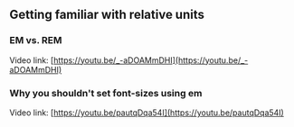 ## Getting familiar with relative units

### EM vs. REM

Video link: [https://youtu.be/_-aDOAMmDHI](https://youtu.be/_-aDOAMmDHI)


### Why you shouldn't set font-sizes using em

Video link: [https://youtu.be/pautqDqa54I](https://youtu.be/pautqDqa54I)
